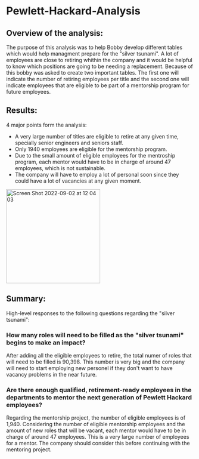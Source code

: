 # Pewlett-Hackard-Analysis

## Overview of the analysis:

The purpose of this analysis was to help Bobby develop different tables which would help managment prepare for the "silver tsunami". A lot of employees are close to retiring whithin the company and it would be helpful to know which positions are going to be needing a replacement. Because of this bobby was asked to create two important tables. The first one will indicate the number of retiring employees per title and the second one will indicate employees that are eligible to be part of a mentorship program for future employees. 

## Results:

4 major points form the analysis:

* A very large number of titles are eligible to retire at any given time, specially senior engineers and seniors staff. 
* Only 1940 employees are eligible for the mentorship program. 
* Due to the small amount of eligible employees for the mentroship program, each mentor would have to be in charge of around 47 employees, which is not sustainable. 
* The company will have to employ a lot of personal soon since they could have a lot of vacancies at any given moment. 

<img width="252" alt="Screen Shot 2022-09-02 at 12 04 03" src="https://user-images.githubusercontent.com/108498940/188203557-11a86101-7451-4d01-8fc9-de57a8cc5f10.png">

## Summary:

High-level responses to the following questions regarding the "silver tsunami":

### How many roles will need to be filled as the "silver tsunami" begins to make an impact?

After adding all the eligible employees to retire, the total numer of roles that will need to be filled is 90,398. This number is very big and the company will need to start employing new personel if they don't want to have vacancy problems in the near future. 

### Are there enough qualified, retirement-ready employees in the departments to mentor the next generation of Pewlett Hackard employees?

Regarding the mentorship project, the number of eligible employees is of 1,940. Considering the number of eligible mentorship employees and the amount of new roles that will be vacant, each mentor would have to be in charge of around 47 employees. This is a very large number of employees for a mentor. The company should consider this before continuing with the mentoring project. 
